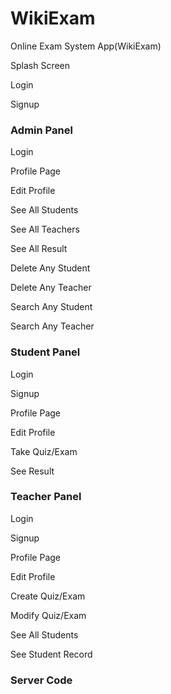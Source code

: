 # WikiExam
Online Exam System App(WikiExam)

Splash Screen

Login

Signup

### Admin Panel

Login

Profile Page

Edit Profile

See All Students

See All Teachers

See All Result

Delete Any Student

Delete Any Teacher

Search Any Student

Search Any Teacher

### Student Panel

Login

Signup

Profile Page

Edit Profile

Take Quiz/Exam

See Result

### Teacher Panel

Login

Signup

Profile Page

Edit Profile

Create Quiz/Exam

Modify Quiz/Exam

See All Students

See Student Record

### Server Code

